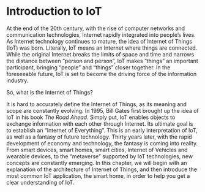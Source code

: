 # Introduction to IoT

At the end of the 20th century, with the rise of computer networks and communication technologies, Internet rapidly integrated into people’s lives. As Internet technology continues to mature, the idea of Internet of Things (IoT) was born. Literally, IoT means an Internet where things are connected. While the original Internet breaks the limits of space and time and narrows the distance between “person and person”, IoT makes “things” an important participant, bringing “people” and “things” closer together. In the foreseeable future, IoT is set to become the driving force of the information industry.

So, what is the Internet of Things?

It is hard to accurately define the Internet of Things, as its meaning and scope are constantly evolving. In 1995, Bill Gates first brought up the idea of IoT in his book *The Road Ahead*. Simply put, IoT enables objects to exchange information with each other through Internet. Its ultimate goal is to establish an “Internet of Everything”. This is an early interpretation of IoT, as well as a fantasy of future technology. Thirty years later, with the rapid development of economy and technology, the fantasy is coming into reality. From smart devices, smart homes, smart cities, Internet of Vehicles and wearable devices, to the “metaverse” supported by IoT technologies, new concepts are constantly emerging. In this chapter, we will begin with an explanation of the architecture of Internet of Things, and then introduce the most common IoT application, the smart home, in order to help you get a clear understanding of IoT.

